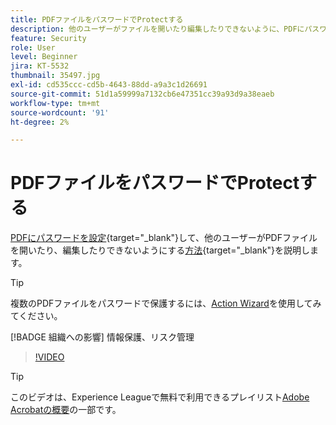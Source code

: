 ```yaml
---
title: PDFファイルをパスワードでProtectする
description: 他のユーザーがファイルを開いたり編集したりできないように、PDFにパスワードを設定する方法を説明します
feature: Security
role: User
level: Beginner
jira: KT-5532
thumbnail: 35497.jpg
exl-id: cd535ccc-cd5b-4643-88dd-a9a3c1d26691
source-git-commit: 51d1a59999a7132cb6e47351cc39a93d9a38eaeb
workflow-type: tm+mt
source-wordcount: '91'
ht-degree: 2%

---
```


# PDFファイルをパスワードでProtectする

[PDFにパスワードを設定](https://www.adobe.com/jp/acrobat/online/password-protect-pdf.html){target="_blank"}して、他のユーザーがPDFファイルを開いたり、編集したりできないようにする[方法](https://www.adobe.com/jp/acrobat/online/pdf-editor.html){target="_blank"}を説明します。

>[!TIP]
>
>複数のPDFファイルをパスワードで保護するには、[Action Wizard](../advanced-tasks/action.md)を使用してみてください。

[!BADGE 組織への影響]
情報保護、リスク管理

>[!VIDEO](https://video.tv.adobe.com/v/35497?quality=12&learn=on&hidetitle=true)

>[!TIP]
>
>このビデオは、Experience Leagueで無料で利用できるプレイリスト[Adobe Acrobatの概要](https://experienceleague.adobe.com/en/playlists/acrobat-get-started-business-users)の一部です。